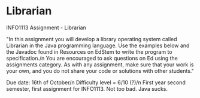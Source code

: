 # Librarian
INFO1113 Assignment - Librarian

"In this assignment you will develop a library operating system called Librarian in the Java programming
language. Use the examples below and the Javadoc found in Resources on EdStem to write the program to
specification./n
You are encouraged to ask questions on Ed using the assignments category. As with any assignment, make
sure that your work is your own, and you do not share your code or solutions with other students."

Due date: 16th of October/n
Difficulty level = 6/10 (?)/n
First year second semester, first assignment for INFO1113. Not too bad. Java sucks. 
